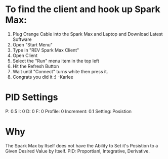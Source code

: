 To find the client and hook up Spark Max:
=========================================

1. Plug Orange Cable into the Spark Max and Laptop and Download Latest Software
2. Open "Start Menu"
3. Type in "REV Spark Max Client"
4. Open Client
5. Select the "Run" menu item in the top left 
6. Hit the Refresh Button
7. Wait until "Connect" turns white then press it.
8. Congrats you did it :) -Karlee

PID Settings
============
P: 0.5
I: 0
D: 0
F: 0
Profile: 0
Increment: 0.1
Setting: Posistion

Why
====
The Spark Max by Itself does not have the Ability to Set it's Posistion to a Given Desired Value by Itself. 
PID: Proportianl, Integrative, Derivative.